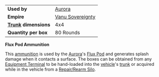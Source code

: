 |                                                 |                                                |
| ----------------------------------------------- | ---------------------------------------------- |
| **Used by**                                     | [Aurora](../vehicles/Aurora.md)                |
| **Empire**                                      | [Vanu Sovereignty](../factions/Vanu_Sovereignty.md) |
| **[Trunk](../terminology/Trunk.md) dimensions** | 4x4                                            |
| **Quantity per box**                            | 80 Rounds                                      |

**Flux Pod Ammunition**

This [ammunition](../items/Ammunition.md) is used by the
[Aurora](../vehicles/Aurora.md)'s [Flux Pod](../items/Flux_Pod.md) and generates
splash damage when it contacts a surface. The boxes can be obtained from any
[Equipment Terminal](../items/Equipment_Terminal.md) to be hand-loaded into the
[vehicle](../vehicles/index.md)'s [trunk](../terminology/Trunk.md) or acquired
while in the vehicle from a [Repair/Rearm Silo](../items/Repair_Rearm_Silo.md).
